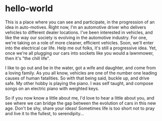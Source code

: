 # hello-world
This is a place where you can see and participate, in the progression of an idea in auto-motives.
Right now, I'm an automotive driver who delivers vehicles to different dealer locations.  I've been interested in vehicles, and like the way our society is evolving in the automotive industry.  For one, we're taking on a role of more cleaner, efficient vehicles.  Soon, we'll enter into the electrical car life.  Help me out folks, it's still a progressive idea.  Yet, once we're all plugging our cars into sockets like you would a lawnmower, then it's "the chill life".

I like to go out and be in the water, got a wife and daughter, and come from a loving family.  As you all know, vehicles are one of the number one leading causes of human fatalities.  So with that being said, buckle up, and drive safe.  My other hobby is playing the piano.  I was self taught, and compose songs on an electric piano with weighted keys.

So if you now know a little about me, I'd love to hear a little about you, and see where we can bridge the gap between the evolution of cars in this new age.  Don't be shy, share your ideas!  Sometimes life is too short not to pray and live it to the fullest, to serendipity...
